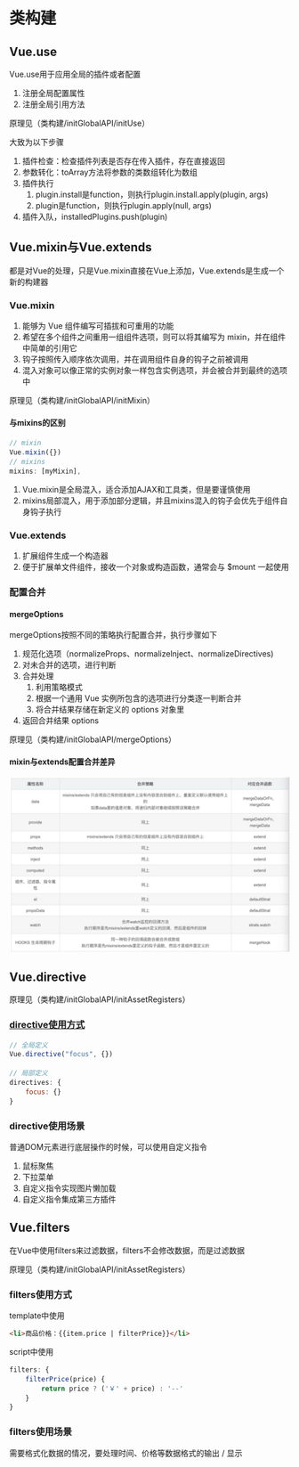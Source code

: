 # 类构建

## Vue.use

Vue.use用于应用全局的插件或者配置
1. 注册全局配置属性
2. 注册全局引用方法

原理见（类构建/initGlobalAPI/initUse）

大致为以下步骤
1. 插件检查：检查插件列表是否存在传入插件，存在直接返回
2. 参数转化：toArray方法将参数的类数组转化为数组
3. 插件执行
   1. plugin.install是function，则执行plugin.install.apply(plugin, args)
   2. plugin是function，则执行plugin.apply(null, args)
4. 插件入队，installedPlugins.push(plugin)

## Vue.mixin与Vue.extends

都是对Vue的处理，只是Vue.mixin直接在Vue上添加，Vue.extends是生成一个新的构建器

### Vue.mixin

1. 能够为 Vue 组件编写可插拔和可重用的功能
2. 希望在多个组件之间重用一组组件选项，则可以将其编写为 mixin，并在组件中简单的引用它
4. 钩子按照传入顺序依次调用，并在调用组件自身的钩子之前被调用
5. 混入对象可以像正常的实例对象一样包含实例选项，并会被合并到最终的选项中

原理见（类构建/initGlobalAPI/initMixin）

#### 与mixins的区别

```js
// mixin
Vue.mixin({})
// mixins
mixins: [myMixin],
```

1. Vue.mixin是全局混入，适合添加AJAX和工具类，但是要谨慎使用
2. mixins局部混入，用于添加部分逻辑，并且mixins混入的钩子会优先于组件自身钩子执行

### Vue.extends

1. 扩展组件生成一个构造器
2. 便于扩展单文件组件，接收一个对象或构造函数，通常会与 $mount 一起使用

### 配置合并

#### mergeOptions

mergeOptions按照不同的策略执行配置合并，执行步骤如下
1. 规范化选项（normalizeProps、normalizelnject、normalizeDirectives)
2. 对未合并的选项，进行判断
3. 合并处理
   1. 利用策略模式
   2. 根据一个通用 Vue 实例所包含的选项进行分类逐一判断合并
   3. 将合并结果存储在新定义的 options 对象里
4. 返回合并结果 options

原理见（类构建/initGlobalAPI/mergeOptions）

#### mixin与extends配置合并差异

![extend与mixin覆盖逻辑](assets/03-extend与mixin覆盖逻辑.jpg)

## Vue.directive

原理见（类构建/initGlobalAPI/initAssetRegisters）

### [directive使用方式](https://cn.vuejs.org/v2/guide/custom-directive.html)

```js
// 全局定义
Vue.directive("focus", {})

// 局部定义
directives: {
    focus: {}
}
```

### directive使用场景

普通DOM元素进行底层操作的时候，可以使用自定义指令
1. 鼠标聚焦
2. 下拉菜单
3. 自定义指令实现图片懒加载
4. 自定义指令集成第三方插件

## Vue.filters

在Vue中使用filters来过滤数据，filters不会修改数据，而是过滤数据

原理见（类构建/initGlobalAPI/initAssetRegisters）

### filters使用方式

template中使用

```html
<li>商品价格：{{item.price | filterPrice}}</li>
```

script中使用

```js
filters: {
    filterPrice(price) {
        return price ? ('￥' + price) : '--'
    }
}
```

### filters使用场景

需要格式化数据的情况，要处理时间、价格等数据格式的输出 / 显示
